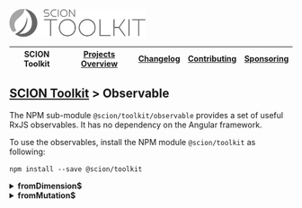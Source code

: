 <a href="/README.md"><img src="/docs/branding/scion-toolkit.svg" height="50" alt="SCION Toolkit"></a>

| SCION Toolkit | [Projects Overview][menu-projects-overview] | [Changelog][menu-changelog] | [Contributing][menu-contributing] | [Sponsoring][menu-sponsoring] |  
| --- | --- | --- | --- | --- |

## [SCION Toolkit][menu-home] > Observable

The NPM sub-module `@scion/toolkit/observable` provides a set of useful RxJS observables. It has no dependency on the Angular framework.

To use the observables, install the NPM module `@scion/toolkit` as following:
 
```
npm install --save @scion/toolkit
```

<details>
  <summary><strong>fromDimension$</strong></summary>
  
Allows observing the dimension of an element. Upon subscription, it emits the element's dimension, and then continuously emits when the dimension of the element changes. It never completes.

```typescript
import { Dimension, fromDimension$ } from '@scion/toolkit/observable';

const element: HTMLElement = ...;
fromDimension$(element).subscribe((dimension: Dimension) => {   
 console.log(dimension);
});
```

By default, the Observable uses the native [`ResizeObserver`](https://wicg.github.io/ResizeObserver) if supported by the user agent, or falls back to listening for resize events on a hidden HTML `<object>` element. You can, however, override this strategy to never use the native `ResizeObserver` by setting the global flag `FromDimension.defaults.useNativeResizeObserver` to `false`, or override it locally by passing an options object when constructing the `Observable`.

> The HTML `<object>` element provides a nested browsing context with a separate window, allowing to listen for resize events natively.
The HTML `<object>` element is aligned with the target's bounds, thus requires the element to define a positioning context. If not positioned,
the element is changed to be positioned relative. The implementation is based on a blog post published in [`backalleycoder.com`](http://www.backalleycoder.com/2013/03/18/cross-browser-event-based-element-resize-detection/).

*Note:* Web Performance Working Group is working on a [W3C recommendation for natively observing changes to Element’s size](https://wicg.github.io/ResizeObserver/).
The Web API draft, however, is still work in progress and support limited to Google Chrome and Opera.

</details>
 
<details>
  <summary><strong>fromMutation$</strong></summary>

Allows watching for changes being made to the DOM tree of an HTML element. It never completes.

The Observable wraps a [`MutationObserver`](https://developer.mozilla.org/en-US/docs/Web/API/MutationObserver) to watch for changes being made to the DOM tree.
  
```typescript
import { fromMutation$ } from '@scion/toolkit/observable';

const element: HTMLElement = ...;
fromMutation$(element).subscribe((mutations: MutationRecord[]) => {
 console.log(mutations);
});
```

When constructing the Observable, you can pass a `MutationObserverInit` options object to control which attributes or events to observe. See https://developer.mozilla.org/en-US/docs/Web/API/MutationObserverInit for more information.

</details> 
 

[menu-home]: /README.md
[menu-projects-overview]: /docs/projects-overview.md
[menu-changelog]: /docs/changelog.md
[menu-contributing]: /CONTRIBUTING.md
[menu-sponsoring]: /docs/sponsoring.md


